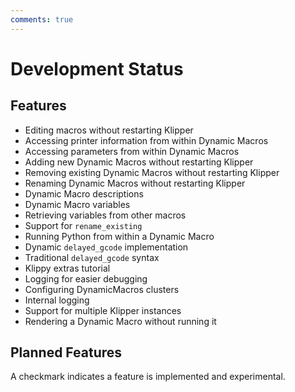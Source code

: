 ```yaml
---
comments: true
---
```


# Development Status

## Features

- Editing macros without restarting Klipper
- Accessing printer information from within Dynamic Macros
- Accessing parameters from within Dynamic Macros
- Adding new Dynamic Macros without restarting Klipper
- Removing existing Dynamic Macros without restarting Klipper
- Renaming Dynamic Macros without restarting Klipper
- Dynamic Macro descriptions
- Dynamic Macro variables
- Retrieving variables from other macros
- Support for `rename_existing`
- Running Python from within a Dynamic Macro
- Dynamic `delayed_gcode` implementation
- Traditional `delayed_gcode` syntax
- Klippy extras tutorial
- Logging for easier debugging
- Configuring DynamicMacros clusters
- Internal logging
- Support for multiple Klipper instances
- Rendering a Dynamic Macro without running it

## Planned Features

A checkmark indicates a feature is implemented and experimental.